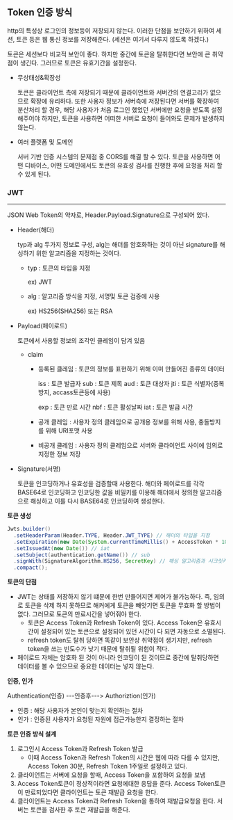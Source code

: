 ## Token 인증 방식

http의 특성상 로그인의 정보등이 저장되지 않는다. 이러한 단점을 보안하기 위하여 세션, 토큰 등은 웹 통신 정보를 저장해준다. (세션은 여기서 다루지 않도록 하겠다.)

토큰은 세션보다 비교적 보안이 좋다. 하지만 중간에 토큰을 탈취한다면 보안에 큰 취약점이 생긴다. 그러므로 토큰은 유효기간을 설정한다.

- 무상태성&확장성

  토큰은 클라이언트 측에 저장되기 때문에 클라이언트와 서버간의 연결고리가 없으므로 확장에 유리하다. 또한 사용자 정보가 서버측에 저장된다면 서버를 확장하여 분산처리 할 경우, 해당 사용자가 처음 로그인 했었던
  서버에만 요청을 받도록 설정해주어야 하지만, 토큰을 사용하면 어떠한 서버로 요청이 들어와도 문제가 발생하지 않는다.

- 여러 플랫폼 및 도메인

  서버 기반 인증 시스템의 문제점 중 CORS를 해결 할 수 있다. 토큰을 사용하면 어떤 디바이스, 어떤 도메인에서도 토큰의 유효성 검사를 진행한 후에 요청을 처리 할 수 있게 된다.
  
  

### JWT

***********

JSON Web Token의 약자로, Header.Payload.Signature으로 구성되어 있다.

- Header(해더)

  typ과 alg 두가지 정보로 구성, alg는 해더를 암호화하는 것이 아닌 signature를 해싱하기 위한 알고리즘을 지정하는 것이다.

    - typ : 토큰의 타입을 지정

      ex)  JWT

    - alg : 알고리즘 방식을 지정, 서명및 토큰 검증에 사용

      ex)  HS256(SHA256) 또는 RSA


- Payload(페이로드)

  토큰에서 사용할 정보의 조각인 클레임이 담겨 있음

    - claim

        - 등록된 클레임 : 토큰의 정보를 표현하기 위해 이미 만들어진 종류의 데이터

          iss : 토큰 발급자 sub : 토큰 제목 aud : 토큰 대상자 jti : 토큰 식별자(중복 방지, accass토큰등에 사용)

          exp : 토큰 만료 시간 nbf : 토큰 활성날짜 iat : 토큰 발급 시간

        - 공개 클레임 : 사용자 정의 클레임으로 공개용 정보를 위해 사용, 충돌방지를 위해 URI포맷 사용

        - 비공개 클레임 : 사용자 정의 클레임으로 서버와 클라이언트 사이에 임의로 지정한 정보 저장


- Signature(서명)

  토큰을 인코딩하거나 유효성을 검증할때 사용한다. 해더와 페이로드를 각각 BASE64로 인코딩하고 인코딩한 값을 비밀키를 이용해 해더에서 정의한 알고리즘으로 해싱하고 이를 다시 BASE64로 인코딩하여 생성한다.
  
  

**토큰 생성**

```java
Jwts.builder()
  .setHeaderParam(Header.TYPE, Header.JWT_TYPE) // 해더의 타입을 지정
  .setExpiration(new Date(System.currentTimeMillis() + AccessToken * 1000)) // exp
  .setIssuedAt(new Date()) // iat
  .setSubject(authentication.getName()) // sub
  .signWith(SignatureAlgorithm.HS256, SecretKey) // 해싱 알고리즘과 시크릿키를 설정할 수 있다.
  .compact();
```



**토큰의 단점**

- JWT는 상태를 저장하지 않기 떄문에 한번 만들어지면 제어가 불가능하다. 즉, 임의로 토큰을 삭제 하지 못하므로 해커에게 토큰을 빼앗기면 토큰을 무효화 할 방법이 없다. 그러므로 토큰의 만료시간을 넣어줘야 한다.
    - 토큰은 Access Token과 Refresh Token이 있다. Access Token은 유효시간이 설정되어 있는 토큰으로 설정되어 있던 시간이 다 되면 자동으로 소멸된다.
    - refresh token도 탈취 당하면 똑같이 보안상 취약점이 생기지만, refresh token을 쓰는 빈도수가 낮기 때문에 탈취될 위험이 적다.
- 페이로드 자체는 암호화 된 것이 아니라 인코딩이 된 것이므로 중간에 탈취당하면 데이터를 볼 수 있으므로 중요한 데이터는 넣지 않는다.



**인증, 인가**

Authentication(인증) ---인증후---> Authoriztion(인가)

- 인증 : 해당 사용자가 본인이 맞는지 확인하는 절차
- 인가 : 인증된 사용자가 요청된 자원에 접근가능한지 결정하는 절차



**토큰 인증 방식 설계**

1. 로그인시 Access Token과 Refresh Token 발급
    - 이때 Access Token과 Refresh Token의 시간은 웹에 따라 다를 수 있지만, Access Token 30분, Refresh Token 1주일로 설정하고 있다.
2. 클라이언트는 서버에 요청을 할때, Access Token을 포함하여 요청을 보냄
3. Access Token토큰이 정상적이라면 요청에대한 응답을 준다. Access Token토큰이 만료되었다면 클라이언트는 토큰 재발급 요청을 한다.
4. 클라이언트는 Access Token과 Refresh Token을 통하여 재발급요청을 한다. 서버는 토큰을 검사한 후 토큰 재발급을 해준다.
